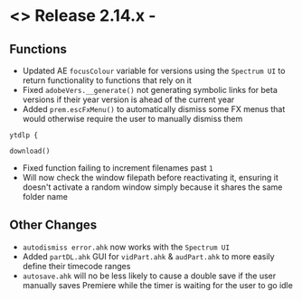 # <> Release 2.14.x - 

## Functions
- Updated AE `focusColour` variable for versions using the `Spectrum UI` to return functionality to functions that rely on it
- Fixed `adobeVers.__generate()` not generating symbolic links for beta versions if their year version is ahead of the current year
- Added `prem.escFxMenu()` to automatically dismiss some FX menus that would otherwise require the user to manually dismiss them

`ytdlp {`

`download()`
- Fixed function failing to increment filenames past `1`
- Will now check the window filepath before reactivating it, ensuring it doesn't activate a random window simply because it shares the same folder name

## Other Changes
- `autodismiss error.ahk` now works with the `Spectrum UI`
- Added `partDL.ahk` GUI for `vidPart.ahk` & `audPart.ahk` to more easily define their timecode ranges
- `autosave.ahk` will no be less likely to cause a double save if the user manually saves Premiere while the timer is waiting for the user to go idle